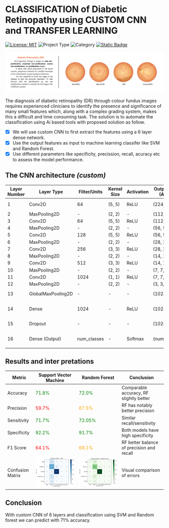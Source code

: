 # **CLASSIFICATION of Diabetic Retinopathy using CUSTOM CNN and TRANSFER LEARNING**

[![License: MIT](https://img.shields.io/badge/LICENSE%20SOFTWARE-MIT-ef476f?style=flat-square)](LICENSE) ![Project Type](https://img.shields.io/badge/Project%20Type-CNN%20Classification-f77f00?style=flat-square) ![Category](https://img.shields.io/badge/Category-Biomedical%20Product-006d77?style=flat-square) [![Static Badge](https://img.shields.io/badge/Website-3c096c?style=flat-square)](https://shreenandansahu.netlify.app/)

![image.png](./results/thumbnail.png)

The diagnosis of diabetic retinopathy (DR) through colour fundus images requires experienced clinicians to identify the presence and significance of many small features which, along with a complex grading system, makes this a difficult and time consuming task. The solution is to automate the classification using Ai based tools with proposed solution as follow.

- [x] We will use custom CNN to first extract the features using a 6 layer dense network.
- [x] Use the output features as input to machine learning classifer like SVM and Random Forest.  
- [x] Use different parameters like specificity, precission, recall, acuracy etc to assess the model performance.

## **The CNN architecture** *(custom)*


| Layer Number | Layer Type         | Filter/Units | Kernel Size | Activation | Output Shape (Approx) | Notes                       |
| ------------ | ------------------ | ------------ | ----------- | ---------- | --------------------- | --------------------------- |
| 1            | Conv2D             | 64           | (5, 5)      | ReLU       | (224, 224, 64)        | Input shape (224,224,3)     |
| 2            | MaxPooling2D       | -            | (2, 2)      | -          | (112, 112, 64)        |                             |
| 3            | Conv2D             | 64           | (5, 5)      | ReLU       | (112, 112, 64)        |                             |
| 4            | MaxPooling2D       | -            | (2, 2)      | -          | (56, 56, 64)          |                             |
| 5            | Conv2D             | 128          | (5, 5)      | ReLU       | (56, 56, 128)         |                             |
| 6            | MaxPooling2D       | -            | (2, 2)      | -          | (28, 28, 128)         |                             |
| 7            | Conv2D             | 256          | (3, 3)      | ReLU       | (28, 28, 256)         |                             |
| 8            | MaxPooling2D       | -            | (2, 2)      | -          | (14, 14, 256)         |                             |
| 9            | Conv2D             | 512          | (3, 3)      | ReLU       | (14, 14, 512)         |                             |
| 10           | MaxPooling2D       | -            | (2, 2)      | -          | (7, 7, 512)           |                             |
| 11           | Conv2D             | 1024         | (1, 1)      | ReLU       | (7, 7, 1024)          |                             |
| 12           | MaxPooling2D       | -            | (2, 2)      | -          | (3, 3, 1024)          |                             |
| 13           | GlobalMaxPooling2D | -            | -           | -          | (1024,)               | Converts to 1D vector       |
| 14           | Dense              | 1024         | -           | ReLU       | (1024,)               | Fully connected layer       |
| 15           | Dropout            | -            | -           | -          | (1024,)               | Dropout with rate 0.5       |
| 16           | Dense (Output)     | num\_classes | -           | Softmax    | (num\_classes,)       | Output classification layer |


## **Results and inter pretations**

| Metric       | Support Vector Machine               | Random Forest                     | Conclusion                          |
|--------------|------------------------------------|----------------------------------|-----------------------------------|
| Accuracy     | <span style="color:green;">71.8%</span>   | <span style="color:green;">72.0%</span>     | Comparable accuracy, RF slightly better |
| Precision    | <span style="color:red;">59.7%</span>     | <span style="color:orange;">67.5%</span>    | RF has notably better precision    |
| Sensitivity  | <span style="color:green;">71.7%</span>   | <span style="color:green;">72.05%</span>    | Similar recall/sensitivity         |
| Specificity  | <span style="color:green;">92.2%</span>   | <span style="color:green;">91.7%</span>     | Both models have high specificity  |
| F1 Score     | <span style="color:red;">64.1%</span>     | <span style="color:orange;">68.1%</span>    | RF better balance of precision and recall |
| Confusion Matrix | ![SVM Confusion Matrix](./results/svm.png) | ![RF Confusion Matrix](./results/RF.png)    | Visual comparison of errors        |


## **Conclusion** 

With custom CNN of 6 layers and classification using  SVM and Random forest we can predict with 71% accuracy.
